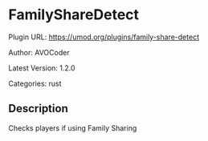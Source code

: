 # FamilyShareDetect

Plugin URL: https://umod.org/plugins/family-share-detect

Author: AVOCoder

Latest Version: 1.2.0

Categories: rust

## Description

Checks players if using Family Sharing
